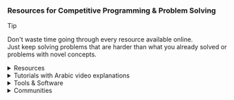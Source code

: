 ### Resources for Competitive Programming & Problem Solving
> [!TIP]
> Don't waste time going through every resource available online.\
> Just keep solving problems that are harder than what you already solved or problems with novel concepts.
<details><summary>Resources</summary>

- [Codeforces catalog](https://codeforces.com/catalog)
- [Awesome Competitive Programming](https://github.com/lnishan/awesome-competitive-programming)
- [Algorithms for Competitive Programming](https://cp-algorithms.com)
- [USACO Guide](https://usaco.guide)
- [Colin Galen's Roadmap](https://docs.google.com/document/d/1-7Co93b504uyXyMjjE8bnLJP3d3QXvp_m1UjvbvdR2Y)
- [Coding Interview University](https://github.com/jwasham/coding-interview-university)
- [Tech Interview Handbook](https://www.techinterviewhandbook.org)
- [NeetCode](https://neetcode.io)
- [Coding Interview Prep](https://www.freecodecamp.org/learn/coding-interview-prep)
- [Errichto Algorithms](https://github.com/Errichto/youtube/wiki)
- [Competitive Programming - A Complete- Guide](https://www.geeksforgeeks.org/competitive-programming-a-complete-guide)
- [Awesome Algorithms](https://github.com/tayllan/awesome-algorithms)
- [Topcoder](https://www.topcoder.com/thrive/tracks?track=Competitive%20Programming)
- [TeamsCode](https://www.teamscode.org/)
- [PIRATE KING](https://www.piratekingdom.com/leetcode/study-guide)
- Codeforces groups:
    - [New Comers Summer Camp ACM assiut](https://codeforces.com/group/3jD9SzY31n)
    - [JPC | Atypical | Newcomers 2024](https://codeforces.com/group/ZIN4PlsExe)
    - [100 Easy Problems (Bootcamp)](https://codeforces.com/group/yg7WhsFsAp)
    - [Shaazzz](https://codeforces.com/group/W2YvE0cOoh)
    - [CSOC 2021](https://codeforces.com/group/t1mC3K67lU/contests)
    - [Open Contest Series](https://codeforces.com/group/T99c3atS1n)
    - [All Public Groups](https://codeforces.com/groups/page/1)
- Other Online Judges:
    - [LeetCode](https://leetcode.com/)
    - [CS Academy](https://csacademy.com)
    - [hackerearth](https://www.hackerearth.com)
    - [thabit](https://thabit.io)
    - [LogicRush](https://logicrush.com)
    - [codewars](https://www.codewars.com)
    - [edabit](https://edabit.com)
    - [Project Euler](https://www.freecodecamp.org/learn/project-euler)
    - [CodeDrills](https://codedrills.io/problems)
    - [USACO](https://train.usaco.org/)
    - [GeeksforGeeks](https://www.geeksforgeeks.org/explore)
    - <details><summary><a href="https://vjudge.net">Virtual Judge</summary>
        <ul>
            <li>
                <a href="http://poj.org/" target="_blank">
                    <img src="https://vjudge.net/static/bundle/a3a137580388fd8ebace.ico" width="20"/> POJ
                </a>
            </li>
            <li>
                <a href="https://pintia.cn/problem-sets/91827364500" target="_blank">
                    <img src="https://vjudge.net/static/bundle/82dd100dc5ab2a91c05a.ico" width="20"/> ZOJ
                </a>
            </li>
            <li>
                <a href="http://livearchive.onlinejudge.org/index.php" target="_blank">
                    <img src="https://vjudge.net/static/bundle/4b67f78de220633fd18a.ico" width="20"/> UVALive
                </a> (dead)
            </li>
            <li>
                <a href="https://codeforces.com/problemsets/acmsguru" target="_blank">
                    <img src="https://vjudge.net/static/bundle/150071ef43ace6b8a0cf.ico" width="20"/> SGU
                </a>
            </li>
            <li>
                <a href="http://acm.timus.ru/" target="_blank">
                    <img src="https://vjudge.net/static/bundle/4365153ee3c7a254da01.ico" width="20"/> URAL
                </a>
            </li>
            <li>
                <a href="http://www.hustoj.org/" target="_blank">
                    <img src="https://vjudge.net/static/bundle/a3ffd4e897e9c08baa20.jpg" width="20"/> HUST
                </a> (dead)
            </li>
            <li>
                <a href="http://www.spoj.com/" target="_blank">
                    <img src="https://vjudge.net/static/bundle/7ca10a33e9e8213fa737.png" width="20"/> SPOJ
                </a>
            </li>
            <li>
                <a href="http://acm.hdu.edu.cn/" target="_blank">
                    <img src="https://vjudge.net/static/bundle/73d8facc9c2896e38f19.png" width="20"/> HDU
                </a>
            </li>
            <li>
                <a href="http://www.lydsy.com/JudgeOnline/" target="_blank">
                    <img src="https://vjudge.net/static/bundle/f0046ccc6572230d2390.png" width="20"/> HYSBZ
                </a> (dead)
            </li>
            <li>
                <a href="https://onlinejudge.org/" target="_blank">
                    <img src="https://vjudge.net/static/bundle/4b67f78de220633fd18a.ico" width="20"/> UVA
                </a>
            </li>
            <li>
                <a href="http://codeforces.com/" target="_blank">
                    <img src="https://vjudge.net/static/bundle/9e471d950278bb99d90b.png" width="20"/> CodeForces
                </a>
            </li>
            <li>
                <a href="http://www.codah.club/" target="_blank">
                    <img src="https://vjudge.net/static/bundle/a1ebf61afd6229844ae2.ico" width="20"/> Z-Trening
                </a> (dead)
            </li>
            <li>
                <a href="http://judge.u-aizu.ac.jp/" target="_blank">
                    <img src="https://vjudge.net/static/bundle/72c318000fd40d15a16e.ico" width="20"/> Aizu
                </a>
            </li>
            <li>
                <a href="http://lightoj.com/" target="_blank">
                    <img src="https://vjudge.net/static/bundle/01f0e52b64c44c1ae211.png" width="20"/> LightOJ
                </a>
            </li>
            <li>
                <a href="https://github.com/HeRaNO/cdoj-vjudge/wiki" target="_blank">
                    <img src="https://vjudge.net/static/bundle/eb05969527c589a81e25.png" width="20"/> UESTC
                </a>
            </li>
            <li>
                <a href="https://ac.2333.moe/" target="_blank">
                    <img src="https://vjudge.net/static/bundle/afb9e20655d616ee85c2.jpg" width="20"/> NBUT
                </a>
            </li>
            <li>
                <a href="http://acm.fzu.edu.cn/" target="_blank">
                    <img src="https://vjudge.net/static/bundle/32f1c4c1b0d48ac81f68.gif" width="20"/> FZU
                </a> (dead)
            </li>
            <li>
                <a href="http://acm.csu.edu.cn/OnlineJudge/" target="_blank">
                    <img src="https://vjudge.net/static/bundle/1cf95a7d5db47f5bfda8.ico" width="20"/> CSU
                </a> (dead)
            </li>
            <li>
                <a href="https://acm.scu.edu.cn/" target="_blank">
                    <img src="https://vjudge.net/static/bundle/cb9b6884c5d048b76b54.ico" width="20"/> SCU
                </a> (dead)
            </li>
            <li>
                <a href="http://acdream.info/" target="_blank">
                    <img src="https://vjudge.net/static/bundle/a5863beba6b8749fb835.ico" width="20"/> ACdream
                </a> (dead)
            </li>
            <li>
                <a href="http://www.codechef.com/" target="_blank">
                    <img src="https://vjudge.net/static/bundle/d730e6df854b00193b35.ico" width="20"/> CodeChef
                </a>
            </li>
            <li>
                <a href="http://openjudge.cn/" target="_blank">
                    <img src="https://vjudge.net/static/bundle/a3a137580388fd8ebace.ico" width="20"/> OpenJudge
                </a>
            </li>
            <li>
                <a href="https://open.kattis.com/" target="_blank">
                    <img src="https://vjudge.net/static/bundle/0cf505f08cb62af24292.ico" width="20"/> Kattis
                </a>
            </li>
            <li>
                <a href="https://hihocoder.com/" target="_blank">
                    <img src="https://vjudge.net/static/bundle/86dc5088185af61f77b5.jpg" width="20"/> HihoCoder
                </a> (dead)
            </li>
            <li>
                <a href="http://acm.hit.edu.cn/hoj/" target="_blank">
                    <img src="https://vjudge.net/static/bundle/016595136a632184517a.png" width="20"/> HIT
                </a> (dead)
            </li>
            <li>
                <a href="http://acm.hrbust.edu.cn/" target="_blank">
                    <img src="https://vjudge.net/static/bundle/8c2f67900665583ec51f.ico" width="20"/> HRBUST
                </a> (dead)
            </li>
            <li>
                <a href="http://acm.mipt.ru/judge/" target="_blank">
                    <img src="https://vjudge.net/static/bundle/7fe12ac344725c3c6669.ico" width="20"/> EIJudge
                </a> (dead)
            </li>
            <li>
                <a href="https://atcoder.jp/" target="_blank">
                    <img src="https://vjudge.net/static/bundle/9f5a56961e774027bdcf.png" width="20"/> AtCoder
                </a>
            </li>
            <li>
                <a href="https://www.hackerrank.com/" target="_blank">
                    <img src="https://vjudge.net/static/bundle/827e9a41ed1deb5922b5.png" width="20"/> HackerRank
                </a>
            </li>
            <li>
                <a href="https://www.51nod.com/" target="_blank">
                    <img src="https://vjudge.net/static/bundle/a980f768ea0540723431.ico" width="20"/> 51Nod
                </a>
            </li>
            <li>
                <a href="https://arena.topcoder.com/" target="_blank">
                    <img src="https://vjudge.net/static/bundle/3464519813a1484173a5.png" width="20"/> TopCoder
                </a>
            </li>
            <li>
                <a href="https://www.e-olymp.com/en/" target="_blank">
                    <img src="https://vjudge.net/static/bundle/4d5bd9a45b1a9245b670.ico" width="20"/> EOlymp
                </a>
            </li>
            <li>
                <a href="https://nanti.jisuanke.com/" target="_blank">
                    <img src="https://vjudge.net/static/bundle/e059987bc885b5336b00.ico" width="20"/> 计蒜客
                </a>
            </li>
            <li>
                <a href="https://loj.ac/" target="_blank">
                    <img src="https://vjudge.net/static/bundle/d319c0859f22922e76db.ico" width="20"/> LibreOJ
                </a>
            </li>
            <li>
                <a href="https://uoj.ac/" target="_blank">
                    <img src="https://vjudge.net/static/bundle/de2b69c0cb3f89ec9bc9.ico" width="20"/> UniversalOJ
                </a>
            </li>
            <li>
                <a href="https://darkbzoj.cc" target="_blank">
                    <img src="https://vjudge.net/static/bundle/de2b69c0cb3f89ec9bc9.ico" width="20"/> 黑暗爆炸
                </a>
            </li>
            <li>
                <a href="https://cpc.csgrandeur.cn/" target="_blank">
                    <img src="https://vjudge.net/static/bundle/7228007bdb3f510c8b5a.ico" width="20"/> CSG
                </a>
            </li>
            <li>
                <a href="https://dmoj.ca/" target="_blank">
                    <img src="https://vjudge.net/static/bundle/cb63be31d0c8a9c931bc.png" width="20"/> DMOJ
                </a>
            </li>
            <li>
                <a href="https://toph.co/" target="_blank">
                    <img src="https://vjudge.net/static/bundle/4225461136c883368dba.png" width="20"/> Toph
                </a>
            </li>
            <li>
                <a href="https://www.luogu.com.cn/" target="_blank">
                    <img src="https://vjudge.net/static/bundle/4bccb2a6cf4dc154729b.ico" width="20"/> 洛谷
                </a>
            </li>
            <li>
                <a href="https://www.acmicpc.net/lang?lang=1" target="_blank">
                    <img src="https://vjudge.net/static/bundle/fb8265f1b129edaf4b15.png" width="20"/> Baekjoon
                </a>
            </li>
            <li>
                <a href="http://qoj.ac/" target="_blank">
                    <img src="https://vjudge.net/static/bundle/de2b69c0cb3f89ec9bc9.ico" width="20"/> QOJ
                </a>
            </li>
            <li>
                <a href="https://cses.fi/problemset/" target="_blank">
                    <img src="https://vjudge.net/static/bundle/8aeb2e93affef2d6e117.png" width="20"/> CSES
                </a>
            </li>
            <li>
                <a href="http://www.usaco.org/index.php" target="_blank">
                    <img src="https://vjudge.net/static/bundle/00b630b2ef7c4027b5bb.png" width="20"/> USACO
                </a>
            </li>
            <li>
                <a href="https://oj.uz/" target="_blank">
                    <img src="https://vjudge.net/static/bundle/75804f61731ecc629cc9.ico" width="20"/> oj.uz
                </a>
            </li>
            <li>
                <a href="https://judge.yosupo.jp/" target="_blank">
                    <img src="https://vjudge.net/static/bundle/84e15ca8b95e0d77954b.ico" width="20"/> Yosupo
                </a>
            </li>
            <li>
                <a href="https://yukicoder.me/" target="_blank">
                    <img src="https://vjudge.net/static/bundle/3d79e1d7488e2d01d0d9.png" width="20"/> yukicoder
                </a>
            </li>
            <li>
                <a href="https://oj.vnoi.info/" target="_blank">
                    <img src="https://vjudge.net/static/bundle/a507b35397cb4dd43cc7.png" width="20"/> VNOJ
                </a>
            </li>
            <li>
                <a href="https://tlx.toki.id/" target="_blank">
                    <img src="https://vjudge.net/static/bundle/eb0b5a7d27b56279ee6a.ico" width="20"/> TLX
                </a>
            </li>
            <li>
                <a href="https://new.bzoj.org:88/" target="_blank">
                    <img src="https://vjudge.net/static/bundle/b0ef9eadb2afb8a94b73.png" width="20"/> BZOJ
                </a>
            </li>
        </ul>
    </details>
</details>
<details><summary>Tutorials with Arabic video explanations</summary>

- [mostafa saad Sheet](https://codeforces.com/blog/entry/97858),
[Playlist](https://www.youtube.com/playlist?list=PLq8huKQsVgUPiCMSySRM14ysT_tgexD5z)
- [JordanCP](https://jordan-cp.com)
- [SolverToBe](https://solvertobe.com)
- [Completed Training From Zero](https://codeforces.com/group/isP4JMZTix)
- Universities Trainings:
    - [Al-Azhar ICPC Community](https://sites.google.com/view/azharicpc/home)
    - IEEEXtreme Training: [2020](https://www.youtube.com/playlist?list=PL1SVyy_SXUBafE_M5_YGLs83DnINXFVzz),
    [2021](https://www.youtube.com/playlist?list=PL1SVyy_SXUBZEdJUSwztfARNgzyw6XZv_),
    [2022](https://www.youtube.com/playlist?list=PL1SVyy_SXUBacYOVsmGLj8M1krENeXF_1)
    - JU: [level 0](https://codeforces.com/group/OQSClAEYis),
    [playlist](https://www.youtube.com/playlist?list=PLqZuMtm5THmaDh8o_raH8_1T7rDOekxai),
    [level 1](https://codeforces.com/group/UCvnPPDQxL),
    [playlist](https://www.youtube.com/playlist?list=PLqZuMtm5THmY5s1ATVRzP3g3rPzirxRUm),
    [level 2](https://codeforces.com/group/8u02vcbbFB),
    [playlist](https://www.youtube.com/playlist?list=PLqZuMtm5THmYsWYNqAeNoI_91wF8pW0xN),
    [level 3](https://codeforces.com/group/GMGjdU9W0I),
    [playlist](https://www.youtube.com/playlist?list=PLqZuMtm5THmaYLzrGQjjGUOVBT2Rv9N55)
    - BAU:
        - 2023: [Playlist](https://youtube.com/playlist?list=PL9L87DeTP7kbnVAOS2FCVOvuadcOT4ysN),
    [BAU Codeforces group](https://codeforces.com/group/tlobvwTh19),
    [coding club Codeforces group](https://codeforces.com/group/cRILaLqEsX)
        - 2024: [Playlist](https://www.youtube.com/playlist?list=PL9L87DeTP7kbjP8NmZrHHUhRQTmxx2Ju-), [Codeforces group](https://codeforces.com/group/ms9brvgtN5)
    - Assiut:
        - newcomers: [Sheet](https://docs.google.com/spreadsheets/d/12XlGl2Nae1NXRDNet_bGQ2HM2O3kq-9FS0Jm2pDwFyg),
        [Codeforces group](https://codeforces.com/group/MWSDmqGsZm),
        [Playlist](https://youtube.com/playlist?list=PLq8huKQsVgUMyLW7Q1OVErEclujWPGPsj),
        [C++ Solutions](https://github.com/MinaFaried3/Assiut-University-Training---Newcomers),
        [OtherLanguages](https://github.com/ahmedbadawihosny/Programming-And-Problem-Solving/tree/main/Problem%20Solving/CodeForces/ICPC%20Assiut%20University%20Training%20Sheet/Newcomers)
        - Juniors Phase 1: [Plan](https://www.aun.edu.eg/fci/sites/default/files/units/11.pdf),
        [Codeforces group](https://codeforces.com/group/3nQaj5GMG5),
        [Playlist1](https://www.youtube.com/playlist?list=PLj1uh4JbO1ow2RsObCH_BAsQnDypBG242),
        [Playlist2](https://www.youtube.com/playlist?list=PL4l5yt6NJ9wsrflRAyuifyjtCVAi1-SuW),
        [Solutions1](https://github.com/AbdelattyBadwy16/ICPC-Assiut-University-Training---Juniors-Phase-1-Sheets),
        [Solutions2](https://github.com/omarhashy99/ICPC-Assiut-University-Training-Juniors-Phase-1-Sheets)
        - Juniors Phase 2: [2020](https://vjudge.net/group/icpcassiutjunuiorsphase2),
        [2022](https://vjudge.net/group/junuiorsphase2_22)
</details><details><summary>Tools & Software</summary>

- My Setup:
    - [VS Code](https://code.visualstudio.com) or [VSCodium](https://vscodium.com/)
    - [C++ for VS Code](https://code.visualstudio.com/docs/languages/cpp)
    - [debug C++ in VS Code](https://code.visualstudio.com/docs/cpp/introvideos-cpp#_debug-a-c-project)
    - [VS Code extension for automatic testing](https://marketplace.visualstudio.com/items?itemName=DivyanshuAgrawal.competitive-programming-helper)
    - [browser extension for importing test cases](https://github.com/jmerle/competitive-companion)
    - [My Code Snippets](https://github.com/3m4r5/3m4r5/blob/main/Resources/cpp.json)
    - [online tool for creating code snippets](https://snippet-generator.app/)
    - other VS Code extensions I use:
        - [GitHub Theme](https://marketplace.visualstudio.com/items?itemName=GitHub.github-vscode-theme)
        - [Code Spell Checker](https://marketplace.visualstudio.com/items?itemName=streetsidesoftware.code-spell-checker)
        - [Hungry Delete](https://marketplace.visualstudio.com/items?itemName=jasonlhy.hungry-delete)
        - [Cursor column highlight](https://marketplace.visualstudio.com/items?itemName=IuriiBarlukov.cursor-column-highlight)
        - [Trailing Spaces](https://marketplace.visualstudio.com/items?itemName=shardulm94.trailing-spaces)
- Online Ladders:
    - [Codehunt](https://codehunt.cc)
    - [Static A2OJ](https://a2oj.netlify.app)
    - [A2OJ Ladders](https://earthshakira.github.io/a2oj-clientside/server/Ladders.html)
    - [Codeforces Ladders](https://codeforcesladders.firebaseapp.com)
    - [ACDLadders](https://acodedaily.com/)
    - [CP-31](https://www.tle-eliminators.com/cp-sheet)
    - [AtCoder Problems](https://kenkoooo.com/atcoder)
- Rating Predictors:
    - [Carrot](https://github.com/meooow25/carrot)
    - [CF-Predictor](https://codeforces.com/blog/entry/50411)
    - [ac-predictor](https://greasyfork.org/en/scripts/369954-ac-predictor/code)
    - [Leetcode predictor](https://lccn.lbao.site/)
- Codeforces Tools:
    - [Codeforces Visualizer](https://cfviz.netlify.app)
    - [CF Analytics](https://github.com/ApoorvaRajBhadani/cf-analytics)
    - [Tasks Finder Bot](https://t.me/TasksFinderBot)
    - [cf-fast-submit](https://codeforces.com/blog/entry/66646)
    - [cf-tool](https://github.com/xalanq/cf-tool)
- Other Tools:
    - [CLIST](https://clist.by)
    - [StopStalk](https://www.stopstalk.com)
    - [Gravy](https://gravy.thud.dev)
    - [Graph Editor](https://csacademy.com/app/graph_editor)
    - [Interval Visualiser](https://intervals-visualiser.vercel.app/)
    - [cpast](https://rootcircle.github.io/blog/project/cpast.html)
</details><details><summary>Communities</summary>

- Discord
    - Popular servers
        - [USACO (Unofficial)](https://discord.gg/bessMBe)
        ([resources](https://gist.github.com/3m4r5/15ae4c6573b5cac46dd5b5396b9a9587))
        - [Priyansh31dec Server](https://discord.gg/x6C4thVRfQ)
        - [A Code Daily!](https://discord.com/invite/H8TeFjvq6z)
        - [AC](https://discord.gg/2CJ6qvY)
        - [TLE Community](https://discord.com/invite/zNnwMKEbJG)
        - [Competitive Programming Initiative](https://discord.gg/6n55UAARJM)
        - [TeamsCode](https://discord.com/invite/8pg89SS)
        - [Errichto Server Official](https://discord.gg/errichto)
        - [tmw's CP club](https://discord.gg/AneA5wg)
        - [Competitive Programming Community](https://discord.gg/algorithms)
        - [International Coding Hub](https://discord.gg/9qQe2Nh)
        - [NeetCode](https://discord.gg/Qan2WGTcEr)
    - Arabic Servers
        - [Juniors Sheet](https://discord.gg/QapCtr58J7)
        - [Jordan Training Contests](https://discord.gg/FVq3uNwzvh)
        - [JUST Programming Chapter](https://discord.gg/bpAZs5v5MJ)
        - [ACM JU & JPC 2023 Problem Solving Training](https://discord.gg/JkaRaSvNUQ)
        - [Coding Club](https://discord.gg/kGRFEWJes7)
- Arabic Facebook Groups
    - [ACM - JCPC](https://web.facebook.com/groups/357325854467689)
    - [ICPC JU Training](https://web.facebook.com/groups/ProblemSolvingJu)
    - [JPC - Problem Solving](https://web.facebook.com/groups/JUST.Programming.Chapter)
    - [Problem solving training / Atypical & JPC](https://web.facebook.com/groups/3656874131270769)
    - [ACM JU - Problem Solving Training](https://web.facebook.com/groups/2674471682686370)
    - [ACM JU Problem Solving](https://web.facebook.com/groups/194133696894364)
    - [Acm chapter JU/ problem solving](https://web.facebook.com/groups/405132170348089)
    - [ProblemSolving Training 2023 - BAU](https://web.facebook.com/groups/914888532875958)
    - [ICPC EST Training (Student Branch)](https://web.facebook.com/groups/181389578046308)
    - [Al-Azhar ICPC Community Training](https://web.facebook.com/groups/2072363846213064)
</details>
